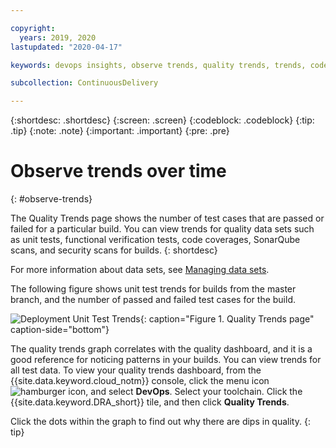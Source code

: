 ```yaml
---

copyright:
  years: 2019, 2020
lastupdated: "2020-04-17"

keywords: devops insights, observe trends, quality trends, trends, code coverage, test, tests, verification, app, sonarqube, dashboard

subcollection: ContinuousDelivery

---
```


{:shortdesc: .shortdesc}
{:screen: .screen}
{:codeblock: .codeblock}
{:tip: .tip}
{:note: .note}
{:important: .important}
{:pre: .pre}

# Observe trends over time
{: #observe-trends}

The Quality Trends page shows the number of test cases that are passed or failed for a particular build. You can view trends for quality data sets such as unit tests, functional verification tests, code coverages, SonarQube scans, and security scans for builds. 
{: shortdesc}

For more information about data sets, see [Managing data sets](/docs/ContinuousDelivery?topic=ContinuousDelivery-adding-data-sets).

The following figure shows unit test trends for builds from the master branch, and the number of passed and failed test cases for the build. 

![Deployment Unit Test Trends](images/DRA_unit_test_trends.png){: caption="Figure 1. Quality Trends page" caption-side="bottom"}

The quality trends graph correlates with the quality dashboard, and it is a good reference for noticing patterns in your builds. You can view trends for all test data. To view your quality trends dashboard, from the {{site.data.keyword.cloud_notm}} console, click the menu icon ![hamburger icon](images/icon_hamburger.svg), and select **DevOps**. Select your toolchain. Click the {{site.data.keyword.DRA_short}} tile, and then click **Quality Trends**. 

Click the dots within the graph to find out why there are dips in quality.
{: tip}  
